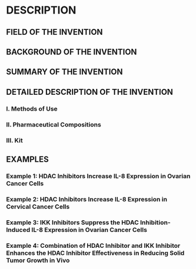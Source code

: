 # DESCRIPTION

## FIELD OF THE INVENTION

## BACKGROUND OF THE INVENTION

## SUMMARY OF THE INVENTION

## DETAILED DESCRIPTION OF THE INVENTION

### I. Methods of Use

### II. Pharmaceutical Compositions

### III. Kit

## EXAMPLES

### Example 1: HDAC Inhibitors Increase IL-8 Expression in Ovarian Cancer Cells

### Example 2: HDAC Inhibitors Increase IL-8 Expression in Cervical Cancer Cells

### Example 3: IKK Inhibitors Suppress the HDAC Inhibition-Induced IL-8 Expression in Ovarian Cancer Cells

### Example 4: Combination of HDAC Inhibitor and IKK Inhibitor Enhances the HDAC Inhibitor Effectiveness in Reducing Solid Tumor Growth in Vivo


